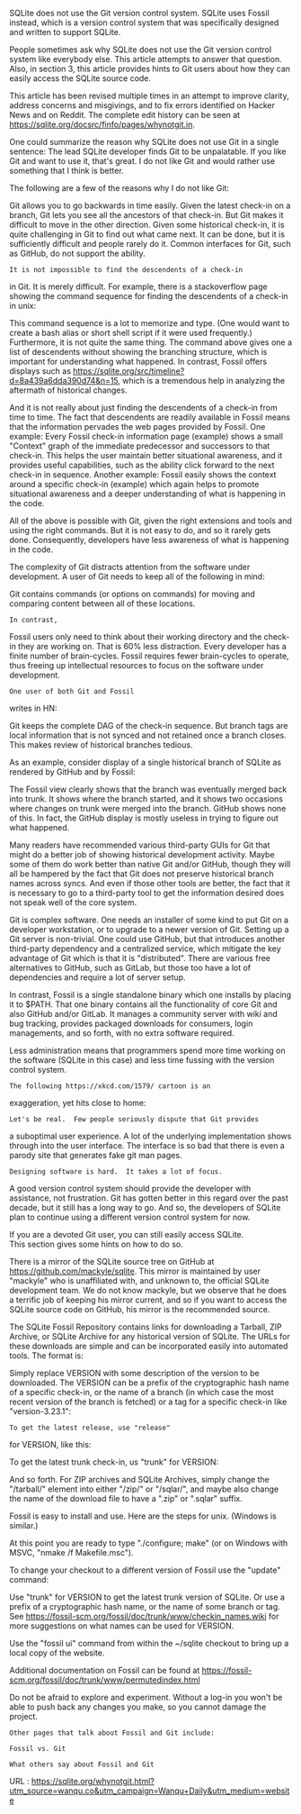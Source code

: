   
SQLite does not use the
Git version control system.
SQLite uses
Fossil instead, which is a
version control system that was specifically designed
and written to support SQLite.

  
    
People sometimes ask why SQLite does not use the
Git version control system like everybody
else.
This article attempts to answer that question.  Also,
in section 3, 
this article provides hints to Git users
about how they can easily access the SQLite source code.

  
    
This article has been revised multiple times in an attempt
to improve clarity, address concerns and misgivings,
and to fix errors identified on
Hacker News
and on
Reddit.
The complete edit history can be seen at
https://sqlite.org/docsrc/finfo/pages/whynotgit.in.


  
    
One could summarize the reason why SQLite does not use Git in
a single sentence:  The lead SQLite developer finds Git to be
unpalatable.  If you like Git and want to use it, that's great.
I do not like Git and would rather use something that I think
is better.

  
    
The following are a few of the reasons why I do not like Git:

  
    
Git allows you to go backwards in time easily.  Given the latest
check-in on a branch, Git lets you see all the ancestors of that
check-in.  But Git makes it difficult to move in the other
direction.  Given some historical check-in, it is quite challenging
in Git to find out what came next.  It can be done, but it is sufficiently
difficult and people rarely do it.  Common interfaces for Git,
such as GitHub, do not support the ability.

  
    It is not impossible to find the descendents of a check-in
in Git.  It is merely difficult.  For example,
there is a 
stackoverflow page
showing the command sequence for finding the descendents of a check-in
in unix:

  
    
This command sequence is a lot to memorize and type.  (One would want
to create a bash alias or short shell script if it were used frequently.)
Furthermore, it is not quite the same thing.  The command above gives
one a list of descendents without showing the branching structure, which
is important for understanding what happened.
In contrast, Fossil offers displays such as
https://sqlite.org/src/timeline?d=8a439a6dda390d74&n=15, which
is a tremendous help in analyzing the aftermath of historical changes.

  
    
And it is not really about just finding the descendents of a check-in
from time to time.  The fact that descendents are readily available in
Fossil means that the information pervades the web pages provided by
Fossil.  One example: Every Fossil check-in information page
(example) shows
a small "Context" graph of the immediate predecessor and successors 
to that check-in.  This helps the user maintain better situational
awareness, and it provides useful capabilities, such as the ability
click forward to the next check-in in sequence.  Another example:
Fossil easily shows the context around a specific check-in
(example)
which again helps to promote situational awareness and a deeper
understanding of what is happening in the code.

  
    
All of the above is possible with Git, given the right extensions
and tools and using the right commands.  But it is not easy to do,
and so it rarely gets done.  Consequently, developers have less awareness
of what is happening in the code.

  
    
The complexity of Git
distracts attention from the software under development.  A user of Git
needs to keep all of the following in mind:
  
    
Git contains commands (or options on commands) for moving and
comparing content between all of these locations. 

  
    In contrast,
Fossil users only need to think about their working directory and
the check-in they are working on.  That is 60% less distraction.
Every developer has a finite number of brain-cycles.  Fossil
requires fewer brain-cycles to operate, thus freeing up 
intellectual resources to focus on the software under development.

  
    One user of both Git and Fossil
writes in HN:

  
    
Git keeps the complete DAG of the check-in sequence.  But branch
tags are local information that is not synced and not retained
once a branch closes.
This makes review of historical
branches tedious.

  
    
As an example, consider display of a single historical
branch of SQLite as rendered by GitHub and by Fossil:

  
    
The Fossil view clearly shows that the branch was eventually merged back into
trunk.  It shows where the branch started, and it shows two occasions where changes
on trunk were merged into the branch.  GitHub shows none of this.  In fact, the
GitHub display is mostly useless in trying to figure out what happened.

  
    
Many readers have recommended various third-party GUIs for Git that
might do a better job of showing historical development activity.  Maybe
some of them do work better than native Git and/or GitHub, though they
will all be hampered by the fact that Git does not preserve historical
branch names across syncs.  And even if those other tools are better,
the fact that it is necessary to go to a third-party tool to get the information
desired does not speak well of the core system.

  
    
Git is complex software.
One needs an installer of some kind to put Git on a developer
workstation, or to upgrade to a newer version of Git.
Setting up a Git server is non-trivial.  One could use GitHub,
but that introduces another third-party dependency and a
centralized service, which mitigate the key advantage of Git
which is that it is "distributed".  There are various free
alternatives to GitHub, such as GitLab, but those too have
a lot of dependencies and require a lot of server setup.

  
    
In contrast, Fossil is a single standalone binary which one
installs by placing it to $PATH.  That one binary contains all
the functionality of core Git and also GitHub and/or GitLab.  It
manages a community server with wiki and bug tracking, provides
packaged downloads for consumers, login managements, and so forth,
with no extra software required.

  
    
Less administration means that programmers spend more time working
on the software (SQLite in this case) and less time fussing with
the version control system.

  
    The following https://xkcd.com/1579/ cartoon is an
exaggeration, yet hits close to home:

  
    

  
    Let's be real.  Few people seriously dispute that Git provides
a suboptimal user experience.  A lot of 
the underlying implementation shows through into the user
interface.  The interface is so bad that there is even a
parody site that generates
fake git man pages.

  
    Designing software is hard.  It takes a lot of focus.
A good version control system should provide the developer with
assistance, not frustration.  Git has gotten better in this
regard over the past decade, but it still has a long way to go.
And so, the developers of SQLite plan to continue using a
different version control system for now.


  
    
If you are a devoted Git user, you can still easily access SQLite.  
This section gives some hints on how to do so.

  
    
There is a mirror of the SQLite source tree on GitHub at
https://github.com/mackyle/sqlite.  This mirror is maintained
by user "mackyle" who is unaffiliated with, and unknown to,
the official SQLite development team.  We do not know mackyle,
but we observe that he does a terrific job of keeping his mirror
current, and so if you want to access the SQLite source code on
GitHub, his mirror is the recommended source.

  
    
The SQLite Fossil Repository contains links
for downloading  a Tarball, ZIP Archive, or SQLite Archive for any
historical version of SQLite.  The URLs for these downloads are
simple and can be incorporated easily into automated tools.  The format is:

  
    
Simply replace VERSION with some description of the version to be
downloaded.  The VERSION can be a prefix of the cryptographic hash
name of a specific check-in, or the name of a branch (in which case the
most recent version of the branch is fetched) or a tag for a specific
check-in like "version-3.23.1":

  
    To get the latest release, use "release"
for VERSION, like this:

  
    
To get the latest trunk check-in, us "trunk" for VERSION:

  
    
And so forth.
For ZIP archives and SQLite Archives, simply change the "/tarball/" element
into either "/zip/" or "/sqlar/", and maybe also change the name of the
download file to have a ".zip" or ".sqlar" suffix.

  
    
Fossil is easy to install and use.  Here are the steps for unix.
(Windows is similar.)

  
    
At this point you are ready to type "./configure; make"
(or on Windows with MSVC, "nmake /f Makefile.msc").

  
    
To change your checkout to a different version of Fossil use
the "update" command:

  
    
Use "trunk" for VERSION to get the latest trunk version of SQLite.
Or use a prefix of a cryptographic hash name, or the name of some branch
or tag.  See
https://fossil-scm.org/fossil/doc/trunk/www/checkin_names.wiki for more
suggestions on what names can be used for VERSION.

  
    
Use the "fossil ui" command from within the ~/sqlite checkout to
bring up a local copy of the website.

  
    
Additional documentation on Fossil can be found at
https://fossil-scm.org/fossil/doc/trunk/www/permutedindex.html
  
    
Do not be afraid to explore and experiment.
Without a log-in you won't be able to
push back any changes you make, so you cannot damage the project.

  
    Other pages that talk about Fossil and Git include:
  
    Fossil vs. Git
  
    What others say about Fossil and Git
  
    
  URL : https://sqlite.org/whynotgit.html?utm_source=wanqu.co&utm_campaign=Wanqu+Daily&utm_medium=website
